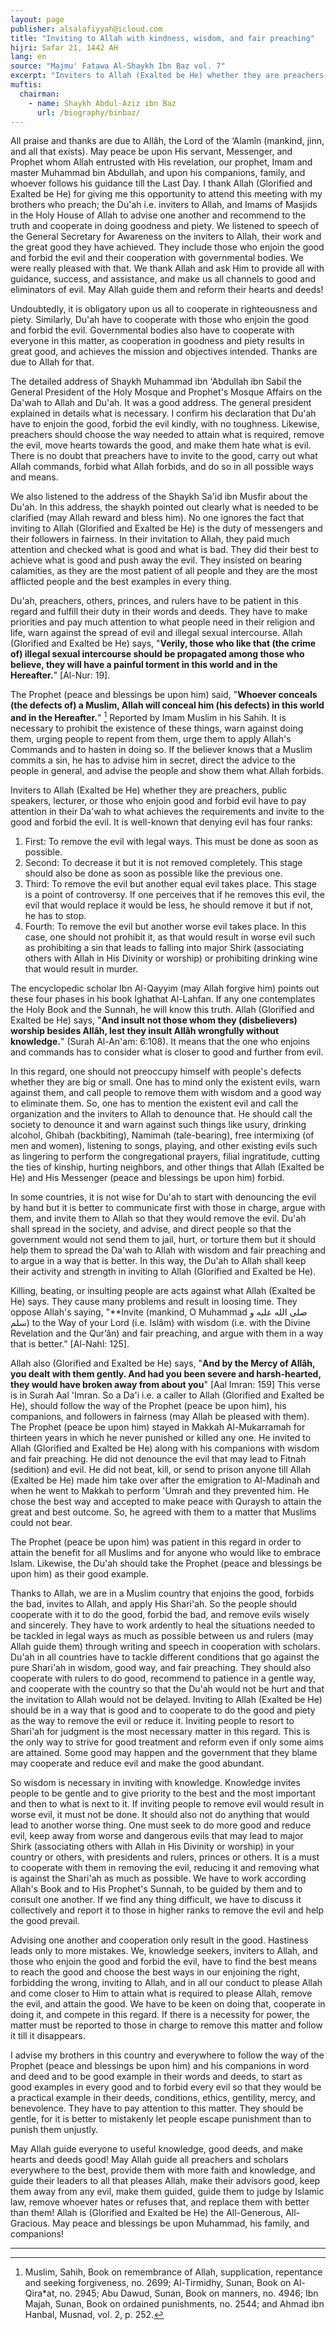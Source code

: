 ```yaml
---
layout: page
publisher: alsalafiyyah@icloud.com
title: "Inviting to Allah with kindness, wisdom, and fair preaching"
hijri: Safar 21, 1442 AH
lang: en
source: "Majmu' Fatawa Al-Shaykh Ibn Baz vol. 7"
excerpt: "Inviters to Allah (Exalted be He) whether they are preachers, public speakers, lecturer, or those who enjoin good and forbid evil have to pay attention in their Da'wah to what achieves the requirements and invite to the good and forbid the evil."
muftis:
  chairman: 
    - name: Shaykh Abdul-Aziz ibn Baz
      url: /biography/binbaz/
---
```


All praise and thanks are due to Allâh, the Lord of the ‘Alamîn (mankind, jinn, and all that exists). May peace be upon His servant, Messenger, and Prophet whom Allah entrusted with His revelation, our prophet, Imam and master Muhammad bin Abdullah, and upon his companions, family, and whoever follows his guidance till the Last Day. I thank Allah (Glorified and Exalted be He) for giving me this opportunity to attend this meeting with my brothers who preach; the Du'ah i.e. inviters to Allah, and Imams of Masjids in the Holy House of Allah to advise one another and recommend to the truth and cooperate in doing goodness and piety. We listened to speech of the General Secretary for Awareness on the inviters to Allah, their work and the great good they have achieved. They include those who enjoin the good and forbid the evil and their cooperation with governmental bodies. We were really pleased with that. We thank Allah and ask Him to provide all with guidance, success, and assistance, and make us all channels to good and eliminators of evil. May Allah guide them and reform their hearts and deeds!

Undoubtedly, it is obligatory upon us all to cooperate in righteousness and piety. Similarly, Du'ah have to cooperate with those who enjoin the good and forbid the evil. Governmental bodies also have to cooperate with everyone in this matter, as cooperation in goodness and piety results in great good, and achieves the mission and objectives intended. Thanks are due to Allah for that. 

The detailed address of Shaykh Muhammad ibn 'Abdullah ibn Sabil the General President of the Holy Mosque and Prophet's Mosque Affairs on the Da'wah to Allah and Du'ah. It was a good address. The general president explained in details what is necessary. I confirm his declaration that Du'ah have to enjoin the good, forbid the evil kindly, with no toughness. Likewise, preachers should choose the way needed to attain what is required, remove the evil, move hearts towards the good, and make them hate what is evil. There is no doubt that preachers have to invite to the good, carry out what Allah commands, forbid what Allah forbids, and do so in all possible ways and means.

We also listened to the address of the Shaykh Sa'id ibn Musfir about the Du'ah. In this address, the shaykh pointed out clearly what is needed to be clarified (may Allah reward and bless him). No one ignores the fact that inviting to Allah (Glorified and Exalted be He) is the duty of messengers and their followers in fairness. In their invitation to Allah, they paid much attention and checked what is good and what is bad. They did their best to achieve what is good and push away the evil. They insisted on bearing calamities, as they are the most patient of all people and they are the most afflicted people and the best examples in every thing.

Du'ah, preachers, others, princes, and rulers have to be patient in this regard and fulfill their duty in their words and deeds. They have to make priorities and pay much attention to what people need in their religion and life, warn against the spread of evil and illegal sexual intercourse. Allah (Glorified and Exalted be He) says, "**Verily, those who like that (the crime of) illegal sexual intercourse should be propagated among those who believe, they will have a painful torment in this world and in the Hereafter.**" [Al-Nur: 19].

The Prophet (peace and blessings be upon him) said, "**Whoever conceals (the defects of) a Muslim, Allah will conceal him (his defects) in this world and in the Hereafter.**" [^1] Reported by Imam Muslim in his Sahih. It is necessary to prohibit the existence of these things, warn against doing them, urging people to repent from them, urge them to apply Allah's Commands and to hasten in doing so. If the believer knows that a Muslim commits a sin, he has to advise him in secret, direct the advice to the people in general, and advise the people and show them what Allah forbids.

Inviters to Allah (Exalted be He) whether they are preachers, public speakers, lecturer, or those who enjoin good and forbid evil have to pay attention in their Da'wah to what achieves the requirements and invite to the good and forbid the evil. It is well-known that denying evil has four ranks: 

1. First: To remove the evil with legal ways. This must be done as soon as possible.
2. Second: To decrease it but it is not removed completely. This stage should also be done as soon as possible like the previous one.
3. Third: To remove the evil but another equal evil takes place. This stage is a point of controversy. If one perceives that if he removes this evil, the evil that would replace it would be less, he should remove it but if not, he has to stop.
4. Fourth: To remove the evil but another worse evil takes place. In this case, one should not prohibit it, as that would result in worse evil such as prohibiting a sin that leads to falling into major Shirk (associating others with Allah in His Divinity or worship) or prohibiting drinking wine that would result in murder.

The encyclopedic scholar Ibn Al-Qayyim (may Allah forgive him) points out these four phases in his book Ighathat Al-Lahfan. If any one contemplates the Holy Book and the Sunnah, he will know this truth. Allah (Glorified and Exalted be He) says, "**And insult not those whom they (disbelievers) worship besides Allâh, lest they insult Allâh wrongfully without knowledge.**" (Surah Al-An'am: 6:108). It means that the one who enjoins and commands has to consider what is closer to good and further from evil.

In this regard, one should not preoccupy himself with people's defects whether they are big or small. One has to mind only the existent evils, warn against them, and call people to remove them with wisdom and a good way to eliminate them. So, one has to mention the existent evil and call the organization and the inviters to Allah to denounce that. He should call the society to denounce it and warn against such things like usury, drinking alcohol, Ghibah (backbiting), Namimah (tale-bearing), free intermixing (of men and women), listening to songs, playing, and other existing evils such as lingering to perform the congregational prayers, filial ingratitude, cutting the ties of kinship, hurting neighbors, and other things that Allah (Exalted be He) and His Messenger (peace and blessings be upon him) forbid.

In some countries, it is not wise for Du'ah to start with denouncing the evil by hand but it is better to communicate first with those in charge, argue with them, and invite them to Allah so that they would remove the evil. Du'ah shall spread in the society, and advise, and direct people so that the government would not send them to jail, hurt, or torture them but it should help them to spread the Da'wah to Allah with wisdom and fair preaching and to argue in a way that is better. In this way, the Du'ah to Allah shall keep their activity and strength in inviting to Allah (Glorified and Exalted be He).

Killing, beating, or insulting people are acts against what Allah (Exalted be He) says. They cause many problems and result in loosing time. They oppose Allah's saying, "**Invite (mankind, O Muhammad صلى الله عليه و سلم) to the Way of your Lord (i.e. Islâm) with wisdom (i.e. with the Divine Revelation and the Qur’ân) and fair preaching, and argue with them in a way that is better." [Al-Nahl: 125]. 

Allah also (Glorified and Exalted be He) says, "**And by the Mercy of Allâh, you dealt with them gently. And had you been severe and harsh-hearted, they would have broken away from about you**" [Aal Imran: 159] This verse is in Surah Aal 'Imran. So a Da'i i.e. a caller to Allah (Glorified and Exalted be He), should follow the way of the Prophet (peace be upon him), his companions, and followers in fairness (may Allah be pleased with them). The Prophet (peace be upon him) stayed in Makkah Al-Mukarramah for thirteen years in which he never punished or killed any one. He invited to Allah (Glorified and Exalted be He) along with his companions with wisdom and fair preaching. He did not denounce the evil that may lead to Fitnah (sedition) and evil. He did not beat, kill, or send to prison anyone till Allah (Exalted be He) made him take over after the emigration to Al-Madinah and when he went to Makkah to perform 'Umrah and they prevented him. He chose the best way and accepted to make peace with Quraysh to attain the great and best outcome. So, he agreed with them to a matter that Muslims could not bear. 

The Prophet (peace be upon him) was patient in this regard in order to attain the benefit for all Muslims and for anyone who would like to embrace Islam. Likewise, the Du'ah should take the Prophet (peace and blessings be upon him) as their good example.

Thanks to Allah, we are in a Muslim country that enjoins the good, forbids the bad, invites to Allah, and apply His Shari'ah. So the people should cooperate with it to do the good, forbid the bad, and remove evils wisely and sincerely. They have to work ardently to heal the situations needed to be tackled in legal ways as much as possible between us and rulers (may Allah guide them) through writing and speech in cooperation with scholars. Du'ah in all countries have to tackle different conditions that go against the pure Shari'ah in wisdom, good way, and fair preaching. They should also cooperate with rulers to do good, recommend to patience in a gentle way, and cooperate with the country so that the Du'ah would not be hurt and that the invitation to Allah would not be delayed. Inviting to Allah (Exalted be He) should be in a way that is good and to cooperate to do the good and piety as the way to remove the evil or reduce it. Inviting people to resort to Shari'ah for judgment is the most necessary matter in this regard. This is the only way to strive for good treatment and reform even if only some aims are attained. Some good may happen and the government that they blame may cooperate and reduce evil and make the good abundant.

So wisdom is necessary in inviting with knowledge. Knowledge invites people to be gentle and to give priority to the best and the most important and then to what is next to it.  If inviting people to remove evil would result in worse evil, it must not be done. It should also not do anything that would lead to another worse thing. One must seek to do more good and reduce evil, keep away from worse and dangerous evils that may lead to major Shirk (associating others with Allah in His Divinity or worship) in your country or others, with presidents and rulers, princes or others. It is a must to cooperate with them in removing the evil, reducing it and removing what is against the Shari'ah as much as possible. We have to work according Allah's Book and to His Prophet's Sunnah, to be guided by them and to consult one another. If we find any thing difficult, we have to discuss it collectively and report it to those in higher ranks to remove the evil and help the good prevail.

Advising one another and cooperation only result in the good. Hastiness leads only to more mistakes. We, knowledge seekers, inviters to Allah, and those who enjoin the good and forbid the evil, have to find the best means to reach the good and choose the best ways in our enjoining the right, forbidding the wrong, inviting to Allah, and in all our conduct to please Allah and come closer to Him to attain what is required to please Allah, remove the evil, and attain the good. We have to be keen on doing that, cooperate in doing it, and compete in this regard. If there is a necessity for power, the matter must be reported to those in charge to remove this matter and follow it till it disappears.

I advise my brothers in this country and everywhere to follow the way of the Prophet (peace and blessings be upon him) and his companions in word and deed and to be good example in their words and deeds, to start as good examples in every good and to forbid every evil so that they would be a practical example in their deeds, conditions, ethics, gentility, mercy, and benevolence. They have to pay attention to this matter. They should be gentle, for it is better to mistakenly let people escape punishment than to punish them unjustly.

May Allah guide everyone to useful knowledge, good deeds, and make hearts and deeds good! May Allah guide all preachers and scholars everywhere to the best, provide them with more faith and knowledge, and guide their leaders to all that pleases Allah, make their advisors good, keep them away from any evil, make them guided, guide them to judge by Islamic law, remove whoever hates or refuses that, and replace them with better than them! Allah is (Glorified and Exalted be He) the All-Generous, All-Gracious. May peace and blessings be upon Muhammad, his family, and companions!

---

[^1]: Muslim, Sahih, Book on remembrance of Allah, supplication, repentance and seeking forgiveness, no. 2699; Al-Tirmidhy, Sunan, Book on Al-Qira*at, no. 2945; Abu Dawud, Sunan, Book on manners, no. 4946; Ibn Majah, Sunan, Book on ordained punishments, no. 2544; and Ahmad ibn Hanbal, Musnad, vol. 2, p. 252.
